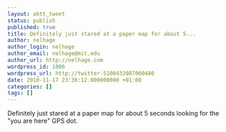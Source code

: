 ```yaml
---
layout: aktt_tweet
status: publish
published: true
title: Definitely just stared at a paper map for about 5...
author: nelhage
author_login: nelhage
author_email: nelhage@mit.edu
author_url: http://nelhage.com
wordpress_id: 1006
wordpress_url: http://twitter-5100432087060480
date: 2010-11-17 23:30:12.000000000 +01:00
categories: []
tags: []
---
```

Definitely just stared at a paper map for about 5 seconds looking for the "you are here" GPS dot.
